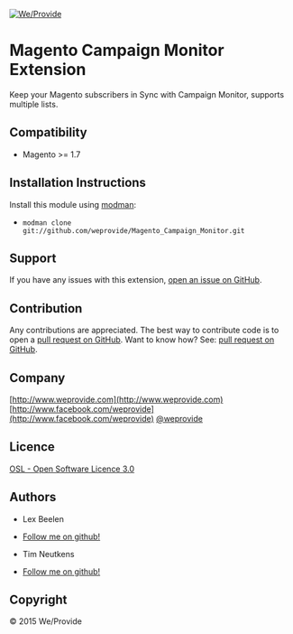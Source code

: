 <a href="http://www.weprovide.com">![We/Provide](https://avatars1.githubusercontent.com/u/13269842?v=3&s=120)</a>


Magento Campaign Monitor Extension
========================
Keep your Magento subscribers in Sync with Campaign Monitor, supports multiple lists.

Compatibility
-------------
- Magento >= 1.7

Installation Instructions
-------------------------
Install this module using [modman](https://github.com/colinmollenhour/modman):
* `modman clone git://github.com/weprovide/Magento_Campaign_Monitor.git`

Support
-------
If you have any issues with this extension, [open an issue on GitHub](https://github.com/weprovide/Magento_Campaign_Monitor/issues).

Contribution
------------
Any contributions are appreciated. The best way to contribute code is to open a
[pull request on GitHub](https://github.com/weprovide/Magento_Campaign_Monitor/pulls).
Want to know how? See: [pull request on GitHub](https://help.github.com/articles/using-pull-requests).

Company
----------
[http://www.weprovide.com](http://www.weprovide.com)
[http://www.facebook.com/weprovide](http://www.facebook.com/weprovide)
[@weprovide](https://twitter.com/weprovide)


Licence
-------
[OSL - Open Software Licence 3.0](http://opensource.org/licenses/osl-3.0.php)

Authors
-------
* Lex Beelen
* [Follow me on github!](https://github.com/lexperts)

* Tim Neutkens
* [Follow me on github!](https://github.com/timneutkens1)

Copyright
---------
&copy; 2015 We/Provide
